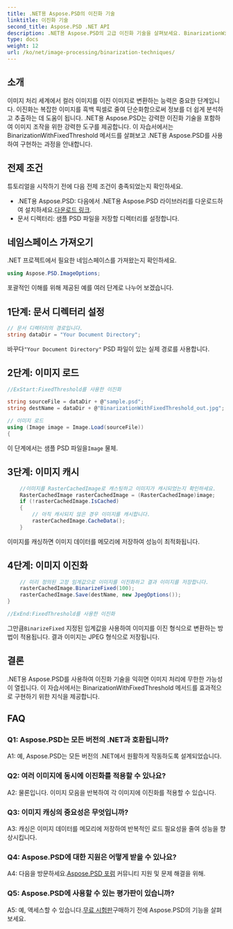 ```yaml
---
title: .NET용 Aspose.PSD의 이진화 기술
linktitle: 이진화 기술
second_title: Aspose.PSD .NET API
description: .NET용 Aspose.PSD의 고급 이진화 기술을 살펴보세요. BinarizationWithFixedThreshold 메서드를 사용하여 컬러 이미지를 바이너리로 쉽게 변환하세요.
type: docs
weight: 12
url: /ko/net/image-processing/binarization-techniques/
---
```

## 소개

이미지 처리 세계에서 컬러 이미지를 이진 이미지로 변환하는 능력은 중요한 단계입니다. 이진화는 복잡한 이미지를 흑백 픽셀로 줄여 단순화함으로써 정보를 더 쉽게 분석하고 추출하는 데 도움이 됩니다. .NET용 Aspose.PSD는 강력한 이진화 기술을 포함하여 이미지 조작을 위한 강력한 도구를 제공합니다. 이 자습서에서는 BinarizationWithFixedThreshold 메서드를 살펴보고 .NET용 Aspose.PSD를 사용하여 구현하는 과정을 안내합니다.

## 전제 조건

튜토리얼을 시작하기 전에 다음 전제 조건이 충족되었는지 확인하세요.

-  .NET용 Aspose.PSD: 다음에서 .NET용 Aspose.PSD 라이브러리를 다운로드하여 설치하세요.[다운로드 링크](https://releases.aspose.com/psd/net/).
- 문서 디렉터리: 샘플 PSD 파일을 저장할 디렉터리를 설정합니다.

## 네임스페이스 가져오기

.NET 프로젝트에서 필요한 네임스페이스를 가져왔는지 확인하세요.

```csharp
using Aspose.PSD.ImageOptions;
```

포괄적인 이해를 위해 제공된 예를 여러 단계로 나누어 보겠습니다.

## 1단계: 문서 디렉터리 설정

```csharp
// 문서 디렉터리의 경로입니다.
string dataDir = "Your Document Directory";
```

 바꾸다`"Your Document Directory"` PSD 파일이 있는 실제 경로를 사용합니다.

## 2단계: 이미지 로드

```csharp
//ExStart:FixedThreshold를 사용한 이진화

string sourceFile = dataDir + @"sample.psd";
string destName = dataDir + @"BinarizationWithFixedThreshold_out.jpg";

// 이미지 로드
using (Image image = Image.Load(sourceFile))
{
```

 이 단계에서는 샘플 PSD 파일을`Image` 물체.

## 3단계: 이미지 캐시

```csharp
	//이미지를 RasterCachedImage로 캐스팅하고 이미지가 캐시되었는지 확인하세요.
	RasterCachedImage rasterCachedImage = (RasterCachedImage)image;
	if (!rasterCachedImage.IsCached)
	{
		// 아직 캐시되지 않은 경우 이미지를 캐시합니다.
		rasterCachedImage.CacheData();
	}
```

이미지를 캐싱하면 이미지 데이터를 메모리에 저장하여 성능이 최적화됩니다.

## 4단계: 이미지 이진화

```csharp
	// 미리 정의된 고정 임계값으로 이미지를 이진화하고 결과 이미지를 저장합니다.
	rasterCachedImage.BinarizeFixed(100);
	rasterCachedImage.Save(destName, new JpegOptions());
}

//ExEnd:FixedThreshold를 사용한 이진화
```

 그만큼`BinarizeFixed` 지정된 임계값을 사용하여 이미지를 이진 형식으로 변환하는 방법이 적용됩니다. 결과 이미지는 JPEG 형식으로 저장됩니다.

## 결론

.NET용 Aspose.PSD를 사용하여 이진화 기술을 익히면 이미지 처리에 무한한 가능성이 열립니다. 이 자습서에서는 BinarizationWithFixedThreshold 메서드를 효과적으로 구현하기 위한 지식을 제공합니다.

## FAQ

### Q1: Aspose.PSD는 모든 버전의 .NET과 호환됩니까?

A1: 예, Aspose.PSD는 모든 버전의 .NET에서 원활하게 작동하도록 설계되었습니다.

### Q2: 여러 이미지에 동시에 이진화를 적용할 수 있나요?

A2: 물론입니다. 이미지 모음을 반복하여 각 이미지에 이진화를 적용할 수 있습니다.

### Q3: 이미지 캐싱의 중요성은 무엇입니까?

A3: 캐싱은 이미지 데이터를 메모리에 저장하여 반복적인 로드 필요성을 줄여 성능을 향상시킵니다.

### Q4: Aspose.PSD에 대한 지원은 어떻게 받을 수 있나요?

 A4: 다음을 방문하세요.[Aspose.PSD 포럼](https://forum.aspose.com/c/psd/34) 커뮤니티 지원 및 문제 해결을 위해.

### Q5: Aspose.PSD에 사용할 수 있는 평가판이 있습니까?

 A5: 예, 액세스할 수 있습니다.[무료 시험판](https://releases.aspose.com/)구매하기 전에 Aspose.PSD의 기능을 살펴보세요.